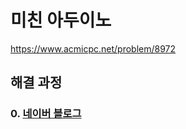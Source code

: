 # 미친 아두이노
https://www.acmicpc.net/problem/8972
## 해결 과정
### 0. [네이버 블로그](https://blog.naver.com/alsrua7222/222614979398)
